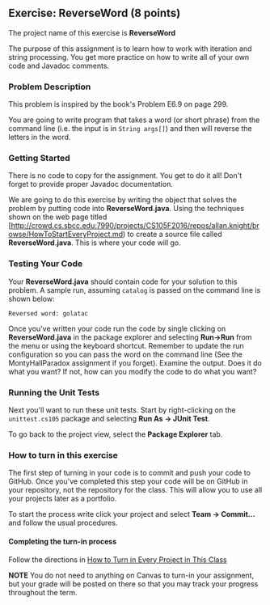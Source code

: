 ## Exercise: ReverseWord (8 points)

The project name of this exercise is **ReverseWord** 

The purpose of this assignment is to learn how to work with iteration and string processing. You get more practice on how to write all of your own code and Javadoc comments.

### Problem Description

This problem is inspired by the book's Problem E6.9 on page 299.

You are going to write program that takes a word (or short phrase) from the command line (i.e. the input is in `String args[]`) and then will reverse the letters in the word.

### Getting Started

There is no code to copy for the assignment. You get to do it all! Don't forget to provide proper Javadoc documentation.

We are going to do this exercise by writing the object that solves the problem by putting code into **ReverseWord.java**. Using the techniques shown on the web page titled [http://crowd.cs.sbcc.edu:7990/projects/CS105F2016/repos/allan.knight/browse/HowToStartEveryProject.md) to create a source file called **ReverseWord.java**. This is where your code will go. 

### Testing Your Code

Your **ReverseWord.java** should contain code for your solution to this problem. A sample run, assuming `catalog` is passed on the command line is shown below:

```
Reversed word: golatac
```

Once you've written your code run the code by single clicking on **ReverseWord.java** in the package explorer and selecting **Run->Run** from the menu or using the keyboard shortcut. Remember to update the run configuration so you can pass the word on the command line (See the MontyHallParadox assignment if you forget). Examine the output. Does it do what you want? If not, how can you modify the code to do what you want?

### Running the Unit Tests

Next you'll want to run these unit tests. Start by right-clicking on the `unittest.cs105` package and selecting **Run As -> JUnit Test**. 

To go back to the project view, select the **Package Explorer** tab.

### How to turn in this exercise

The first step of turning in your code is to commit and push your code to GitHub. Once you've completed this step your code will be on GitHub in your repository, not the repository for the class. This will allow you to use all your projects later as a portfolio.

To start the process write click your project and select **Team -> Commit...** and follow the usual procedures.

#### Completing the turn-in process

Follow the directions in [How to Turn in Every Project in This Class](http://crowd.cs.sbcc.edu:7990/projects/CS105F2016/repos/allan.knight/browse/HowToTurnInEveryProjectInThisClass.md)

**NOTE** You do not need to anything on Canvas to turn-in your assignment, but your grade will be posted on there so that you may track your progress throughout the term.
